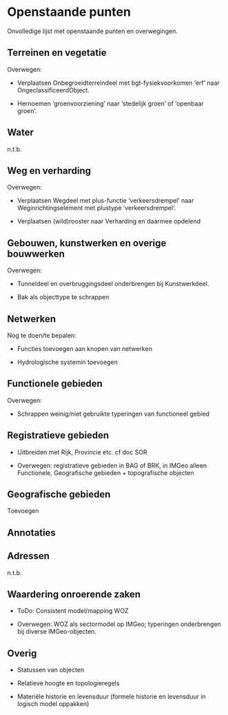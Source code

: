 Openstaande punten
==================

Onvolledige lijst met openstaande punten en overwegingen.

Terreinen en vegetatie
----------------------

Overwegen:

-   Verplaatsen Onbegroeidterreindeel met bgt-fysiekvoorkomen ‘erf’ naar
    OngeclassificeerdObject.

-   Hernoemen ‘groenvoorziening’ naar ‘stedelijk groen’ of ‘openbaar groen’.

Water
-----

n.t.b.

Weg en verharding
-----------------

Overwegen:

-   Verplaatsen Wegdeel met plus-functie ‘verkeersdrempel’ naar
    Weginrichtingselement met plustype ‘verkeersdrempel’.

-   Verplaatsen (wild)rooster naar Verharding en daarmee opdelend

Gebouwen, kunstwerken en overige bouwwerken
-------------------------------------------

Overwegen:

-   Tunneldeel en overbruggingsdeel onderbrengen bij Kunstwerkdeel.

-   Bak als objecttype te schrappen

Netwerken
---------

Nog te doen/te bepalen:

-   Functies toevoegen aan knopen van netwerken

-   Hydrologische systemin toevoegen

Functionele gebieden
--------------------

Overwegen:

-   Schrappen weinig/niet gebruikte typeringen van functioneel gebied

Registratieve gebieden
----------------------

-   Uitbreiden met Rijk, Provincie etc. cf doc SOR

-   Overwegen: registratieve gebieden in BAG of BRK, in IMGeo alleen
    Functionele, Geografische gebieden + topografische objecten

Geografische gebieden
---------------------

Toevoegen

Annotaties
----------

Adressen
--------

n.t.b.

Waardering onroerende zaken
---------------------------

-   ToDo: Consistent model/mapping WOZ

-   Overwegen: WOZ als sectormodel op IMGeo; typeringen onderbrengen bij diverse
    IMGeo-objecten.

Overig
------

-   Statussen van objecten

-   Relatieve hoogte en topologieregels

-   Materiële historie en levensduur (formele historie en levensduur in logisch
    model oppakken)
